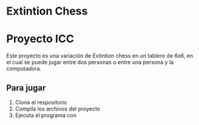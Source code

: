 Extintion Chess
========================
Proyecto ICC
======================

Este proyecto es una variación de Extintion chess en un tablero de 6x6, en el cual se puede jugar entre dos personas o entre una persona y la computadora.

Para jugar
--------
1. Clona el respositorio
2. Compila los archivos del proyecto
3. Ejecuta el programa con <java Ajedrez>